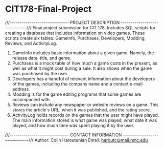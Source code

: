 # CIT178-Final-Project
///------------------------------ PROJECT DESCRIPTION ------------------------------///
Final project submission for CIT 178. Includes SQL scripts for creating a database that includes information on video games.
These scripts create six tables: GameInfo, Purchases, Developers, Modding, Reviews, and ActivityLog.
1) GameInfo includes basic information about a given game. Namely, the release date, title, and genre.
2) Purchases is a mock table of how much a game costs in the present, as well as what it might cost during a sale. It also shows when the game was purchased by the user.
3) Developers has a handful of relevant information about the developers of the games, including the company name and a contact e-mail address.
4) Modding is for the game editing programs that some games are accompanied with.
5) Reviews can include any newspaper or website reviews on a game. This stores the article's URL, when it was published, and the rating score.
6) ActivityLog holds records on the games that the user might have played. The main information stored is what game was played, what date it was played, and how much time was spent playing it by the user.

///------------------------------ CONTACT INFORMATION ------------------------------///
Author: Colin Haroutunian
Email:  haroutc@mail.nmc.edu
